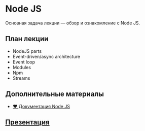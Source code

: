 # Node JS

Основная задача лекции — обзор и ознакомление с Node JS.

## План лекции
* NodeJS parts
* Event-driven/async architecture
* Event loop
* Modules
* Npm
* Streams

## Дополнительные материалы
* [❤️ Документация Node JS](https://nodejs.org/dist/latest-v10.x/docs/api/)

## [Презентация](https://docs.google.com/presentation/d/1ITM24NX0fzUzcSf4qES1tgjU3sheeeBrBKBen2MwcAs/edit?usp=sharing)
